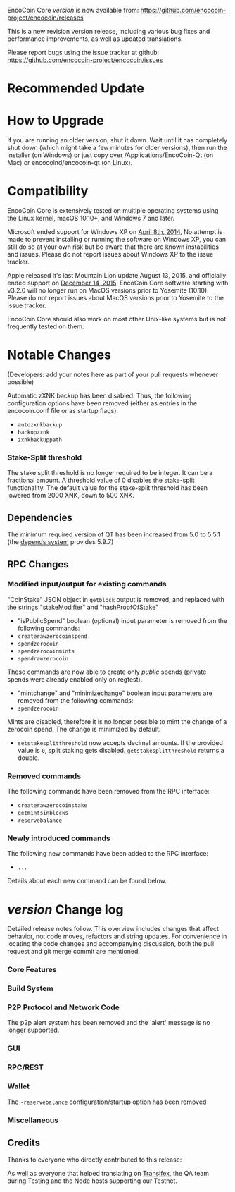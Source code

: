 EncoCoin Core *version* is now available from:  <https://github.com/encocoin-project/encocoin/releases>

This is a new revision version release, including various bug fixes and performance improvements, as well as updated translations.

Please report bugs using the issue tracker at github: <https://github.com/encocoin-project/encocoin/issues>


Recommended Update
==============



How to Upgrade
==============

If you are running an older version, shut it down. Wait until it has completely shut down (which might take a few minutes for older versions), then run the installer (on Windows) or just copy over /Applications/EncoCoin-Qt (on Mac) or encocoind/encocoin-qt (on Linux).


Compatibility
==============

EncoCoin Core is extensively tested on multiple operating systems using the Linux kernel, macOS 10.10+, and Windows 7 and later.

Microsoft ended support for Windows XP on [April 8th, 2014](https://www.microsoft.com/en-us/WindowsForBusiness/end-of-xp-support), No attempt is made to prevent installing or running the software on Windows XP, you can still do so at your own risk but be aware that there are known instabilities and issues. Please do not report issues about Windows XP to the issue tracker.

Apple released it's last Mountain Lion update August 13, 2015, and officially ended support on [December 14, 2015](http://news.fnal.gov/2015/10/mac-os-x-mountain-lion-10-8-end-of-life-december-14/). EncoCoin Core software starting with v3.2.0 will no longer run on MacOS versions prior to Yosemite (10.10). Please do not report issues about MacOS versions prior to Yosemite to the issue tracker.

EncoCoin Core should also work on most other Unix-like systems but is not frequently tested on them.


Notable Changes
==============

(Developers: add your notes here as part of your pull requests whenever possible)

Automatic zXNK backup has been disabled. Thus, the following configuration options have been removed  (either as entries in the encocoin.conf file or as startup flags):
- `autozxnkbackup`
- `backupzxnk`
- `zxnkbackuppath`

### Stake-Split threshold
The stake split threshold is no longer required to be integer. It can be a fractional amount. A threshold value of 0 disables the stake-split functionality.
The default value for the stake-split threshold has been lowered from 2000 XNK, down  to 500 XNK.

Dependencies
------------


The minimum required version of QT has been increased from 5.0 to 5.5.1 (the [depends system](https://github.com/encocoin/xnk/blob/master/depends/README.md) provides 5.9.7)




RPC Changes
--------------

### Modified input/output for existing commands

 "CoinStake" JSON object in `getblock` output is removed, and replaced with the strings "stakeModifier" and "hashProofOfStake"

- "isPublicSpend" boolean (optional) input parameter is removed from the following commands:
 - `createrawzerocoinspend`
 - `spendzerocoin`
 - `spendzerocoinmints`
 - `spendrawzerocoin`


 These commands are now able to create only *public* spends (private spends were already enabled only on regtest).

- "mintchange" and "minimizechange" boolean input parameters are removed from the following commands:
 - `spendzerocoin`

 Mints are disabled, therefore it is no longer possible to mint the change of a zerocoin spend. The change is minimized by default.

- `setstakesplitthreshold` now accepts decimal amounts. If the provided value is `0`, split staking gets disabled. `getstakesplitthreshold` returns a double.

### Removed commands

The following commands have been removed from the RPC interface:
- `createrawzerocoinstake`
- `getmintsinblocks`
- `reservebalance`


### Newly introduced commands

The following new commands have been added to the RPC interface:
- `...`

Details about each new command can be found below.


*version* Change log
==============

Detailed release notes follow. This overview includes changes that affect behavior, not code moves, refactors and string updates. For convenience in locating the code changes and accompanying discussion, both the pull request and git merge commit are mentioned.

### Core Features

### Build System

### P2P Protocol and Network Code

The p2p alert system has been removed and the 'alert' message is no longer supported.

### GUI

### RPC/REST

### Wallet

The `-reservebalance` configuration/startup option has been removed


### Miscellaneous

## Credits

Thanks to everyone who directly contributed to this release:

As well as everyone that helped translating on [Transifex](https://www.transifex.com/projects/p/encocoin-project-translations/), the QA team during Testing and the Node hosts supporting our Testnet.
